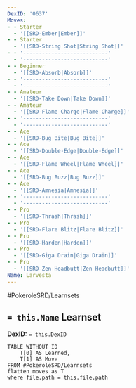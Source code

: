 ```yaml
---
DexID: '0637'
Moves:
- - Starter
  - '[[SRD-Ember|Ember]]'
- - Starter
  - '[[SRD-String Shot|String Shot]]'
- - '---------------------------'
  - '---------------------------'
- - Beginner
  - '[[SRD-Absorb|Absorb]]'
- - '---------------------------'
  - '---------------------------'
- - Amateur
  - '[[SRD-Take Down|Take Down]]'
- - Amateur
  - '[[SRD-Flame Charge|Flame Charge]]'
- - '---------------------------'
  - '---------------------------'
- - Ace
  - '[[SRD-Bug Bite|Bug Bite]]'
- - Ace
  - '[[SRD-Double-Edge|Double-Edge]]'
- - Ace
  - '[[SRD-Flame Wheel|Flame Wheel]]'
- - Ace
  - '[[SRD-Bug Buzz|Bug Buzz]]'
- - Ace
  - '[[SRD-Amnesia|Amnesia]]'
- - '---------------------------'
  - '---------------------------'
- - Pro
  - '[[SRD-Thrash|Thrash]]'
- - Pro
  - '[[SRD-Flare Blitz|Flare Blitz]]'
- - Pro
  - '[[SRD-Harden|Harden]]'
- - Pro
  - '[[SRD-Giga Drain|Giga Drain]]'
- - Pro
  - '[[SRD-Zen Headbutt|Zen Headbutt]]'
Name: Larvesta
---
```


#PokeroleSRD/Learnsets

## `= this.Name` Learnset

**DexID:** `= this.DexID`

```dataview
TABLE WITHOUT ID
    T[0] AS Learned,
    T[1] AS Move
FROM #PokeroleSRD/Learnsets
flatten moves as T
where file.path = this.file.path
```
